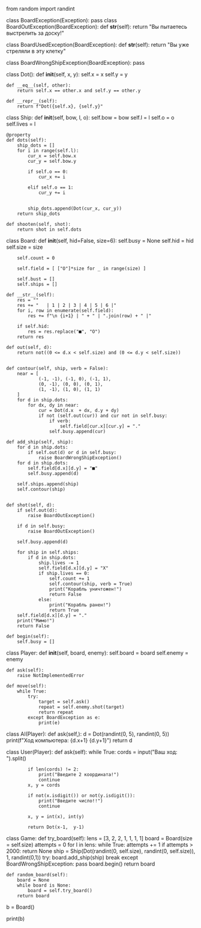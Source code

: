

from random import randint




class BoardException(Exception):
    pass
class BoardOutException(BoardException):
    def __str__(self):
        return "Вы пытаетесь выстрелить за доску!"

class BoardUsedException(BoardException):
    def __str__(self):
        return "Вы уже стреляли в эту клетку"

class BoardWrongShipException(BoardException):
    pass


class Dot():
    def __init__(self, x, y):
        self.x = x
        self.y = y

    def __eq__(self, other):
        return self.x == other.x and self.y == other.y

    def __repr__(self):
        return f"Dot({self.x}, {self.y}"



class Ship:
    def __init__(self, bow, l, o):
        self.bow = bow
        self.l = l
        self.o = o
        self.lives = l

    @property
    def dots(self):
        ship_dots = []
        for i in range(self.l):
            cur_x = self.bow.x
            cur_y = self.bow.y

            if self.o == 0:
                cur_x += i

            elif self.o == 1:
                cur_y += i


            ship_dots.append(Dot(cur_x, cur_y))
        return ship_dots

    def shooten(self, shot):
        return shot in self.dots


class Board:
    def __init__(self, hid=False, size=6):
        self.busy = None
        self.hid = hid
        self.size = size

        self.count = 0

        self.field = [ ["О"]*size for _ in range(size) ]

        self.bust = []
        self.ships = []

    def __str__(self):
        res = ""
        res += "   | 1 | 2 | 3 | 4 | 5 | 6 |"
        for i, row in enumerate(self.field):
            res += f"\n {i+1} | " + " | ".join(row) + " |"

        if self.hid:
            res = res.replace("■", "О")
        return res

    def out(self, d):
        return not((0 <= d.x < self.size) and (0 <= d.y < self.size))


    def contour(self, ship, verb = False):
        near = [
                (-1, -1), (-1, 0), (-1, 1),
                (0, -1), (0, 0), (0, 1),
                (1, -1), (1, 0), (1, 1)
        ]
        for d in ship.dots:
            for dx, dy in near:
                cur = Dot(d.x  + dx, d.y + dy)
                if not (self.out(cur)) and cur not in self.busy:
                    if verb:
                        self.field[cur.x][cur.y] = "."
                    self.busy.append(cur)

    def add_ship(self, ship):
        for d in ship.dots:
            if self.out(d) or d in self.busy:
                raise BoardWrongShipException()
        for d in ship.dots:
            self.field[d.x][d.y] = "■"
            self.busy.append(d)

        self.ships.append(ship)
        self.contour(ship)


    def shot(self, d):
        if self.out(d):
            raise BoardOutException()

        if d in self.busy:
            raise BoardOutException()

        self.busy.append(d)

        for ship in self.ships:
            if d in ship.dots:
                ship.lives -= 1
                self.field[d.x][d.y] = "X"
                if ship.lives == 0:
                    self.count += 1
                    self.contour(ship, verb = True)
                    print("Корабль уничтожен!")
                    return False
                else:
                    print("Корабль ранен!")
                    return True
        self.field[d.x][d.y] = "."
        print("Мимо!")
        return False

    def begin(self):
        self.busy = []


class Player:
    def __init__(self, board, enemy):
        self.board = board
        self.enemy = enemy

    def ask(self):
        raise NotImplementedError

    def move(self):
        while True:
            try:
                target = self.ask()
                repeat = self.enemy.shot(target)
                return repeat
            except BoardException as e:
                print(e)


class AI(Player):
    def ask(self,):
        d = Dot(randint(0, 5), randint(0, 5))
        print(f"Ход компьютера: {d.x+1} {d.y+1}")
        return d

class User(Player):
    def ask(self):
        while True:
            cords = input("Ваш ход: ").split()

            if len(cords) != 2:
                print("Введите 2 координата!")
                continue
            x, y = cords

            if not(x.isdigit()) or not(y.isdigit()):
                print("Введите число!!")
                continue

            x, y = int(x), int(y)

            return Dot(x-1,  y-1)

class Game:
    def try_board(self):
        lens = [3, 2, 2, 1, 1, 1, 1]
        board = Board(size = self.size)
        attempts = 0
        for I in lens:
            while True:
                attempts += 1
                if attempts > 2000:
                    return None
                ship = Ship(Dot(randint(0, self.size), randint(0, self.size)), 1, randint(0,1))
                try:
                    board.add_ship(ship)
                    break
                except BoardWrongShipException:
                    pass
        board.begin()
        return board

    def random_board(self):
        board = None
        while board is None:
            board = self.try_board()
        return board


b = Board()

print(b)


